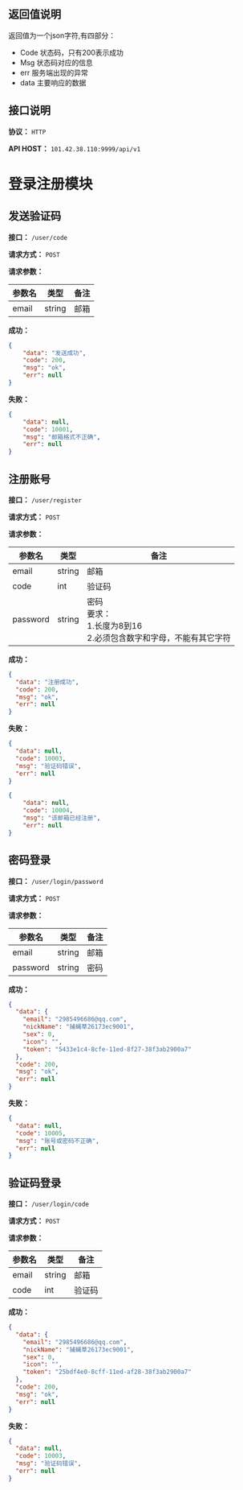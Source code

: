
## 返回值说明
返回值为一个json字符,有四部分：
- Code 状态码，只有200表示成功
- Msg 状态码对应的信息
- err 服务端出现的异常
- data 主要响应的数据

## 接口说明
**协议：** ``HTTP``

**API HOST：** ``101.42.38.110:9999/api/v1``

# 登录注册模块

## 发送验证码
**接口：** ``/user/code``

**请求方式：** ``POST``

**请求参数：** 

| 参数名   | 类型     | 备注  |
|-------|--------|-----|
| email | string | 邮箱  |

**成功：**
```json
{
    "data": "发送成功",
    "code": 200,
    "msg": "ok",
    "err": null
}
```
**失败：**
```json
{
    "data": null,
    "code": 10001,
    "msg": "邮箱格式不正确",
    "err": null
}
```


## 注册账号
**接口：** ``/user/register``

**请求方式：** ``POST``

**请求参数：**

| 参数名      | 类型     | 备注                                               |
|----------|--------|--------------------------------------------------|
| email    | string | 邮箱                                               |
 | code     | int    | 验证码                                              |
 | password | string | 密码<br/>要求：<br/>1.长度为8到16<br/>2.必须包含数字和字母，不能有其它字符 |

**成功：**
```json
{
  "data": "注册成功",
  "code": 200,
  "msg": "ok",
  "err": null
}
```
**失败：**
```json
{
  "data": null,
  "code": 10003,
  "msg": "验证码错误",
  "err": null
}
```
```json
{
    "data": null,
    "code": 10004,
    "msg": "该邮箱已经注册",
    "err": null
}
```
## 密码登录
**接口：** ``/user/login/password``

**请求方式：** ``POST``

**请求参数：**

| 参数名      | 类型     | 备注  |
|----------|--------|-----|
| email    | string | 邮箱  |
| password | string | 密码  |

**成功：**
```json
{
  "data": {
    "email": "2985496686@qq.com",
    "nickName": "捕蝇草26173ec9001",
    "sex": 0,
    "icon": "",
    "token": "5433e1c4-8cfe-11ed-8f27-38f3ab2900a7"
  },
  "code": 200,
  "msg": "ok",
  "err": null
}
```
**失败：**
```json
{
  "data": null,
  "code": 10005,
  "msg": "账号或密码不正确",
  "err": null
}
```


## 验证码登录

**接口：** ``/user/login/code``

**请求方式：** ``POST``

**请求参数：**

| 参数名   | 类型     | 备注  |
|-------|--------|-----|
| email | string | 邮箱  |
| code  | int    | 验证码 |

**成功：**
```json
{
  "data": {
    "email": "2985496686@qq.com",
    "nickName": "捕蝇草26173ec9001",
    "sex": 0,
    "icon": "",
    "token": "25bdf4e0-8cff-11ed-af28-38f3ab2900a7"
  },
  "code": 200,
  "msg": "ok",
  "err": null
}
```
**失败：**
```json
{
  "data": null,
  "code": 10003,
  "msg": "验证码错误",
  "err": null
}
```




















